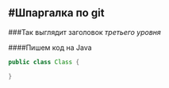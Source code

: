 #Шпаргалка по **git**
---
###Так выглядит заголовок *третьего уровня*

####Пишем код на Java  
```java
public class Class {

}
